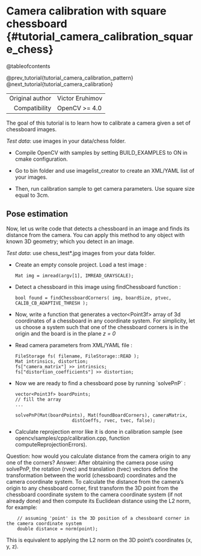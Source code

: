 Camera calibration with square chessboard {#tutorial_camera_calibration_square_chess}
=========================================

@tableofcontents

@prev_tutorial{tutorial_camera_calibration_pattern}
@next_tutorial{tutorial_camera_calibration}

|    |    |
| -: | :- |
| Original author | Victor Eruhimov |
| Compatibility | OpenCV >= 4.0 |


The goal of this tutorial is to learn how to calibrate a camera given a set of chessboard images.

*Test data*: use images in your data/chess folder.

-   Compile OpenCV with samples by setting BUILD_EXAMPLES to ON in cmake configuration.

-   Go to bin folder and use imagelist_creator to create an XML/YAML list of your images.

-   Then, run calibration sample to get camera parameters. Use square size equal to 3cm.

Pose estimation
---------------

Now, let us write code that detects a chessboard in an image and finds its distance from the
camera. You can apply this method to any object with known 3D geometry; which you detect in an
image.

*Test data*: use chess_test\*.jpg images from your data folder.

-   Create an empty console project. Load a test image :

        Mat img = imread(argv[1], IMREAD_GRAYSCALE);

-   Detect a chessboard in this image using findChessboard function :

        bool found = findChessboardCorners( img, boardSize, ptvec, CALIB_CB_ADAPTIVE_THRESH );

-   Now, write a function that generates a vector\<Point3f\> array of 3d coordinates of a chessboard
    in any coordinate system. For simplicity, let us choose a system such that one of the chessboard
    corners is in the origin and the board is in the plane *z = 0*

-   Read camera parameters from XML/YAML file :

        FileStorage fs( filename, FileStorage::READ );
        Mat intrinsics, distortion;
        fs["camera_matrix"] >> intrinsics;
        fs["distortion_coefficients"] >> distortion;

-   Now we are ready to find a chessboard pose by running \`solvePnP\` :

        vector<Point3f> boardPoints;
        // fill the array
        ...

        solvePnP(Mat(boardPoints), Mat(foundBoardCorners), cameraMatrix,
                             distCoeffs, rvec, tvec, false);

-   Calculate reprojection error like it is done in calibration sample (see
    opencv/samples/cpp/calibration.cpp, function computeReprojectionErrors).

Question: how would you calculate distance from the camera origin to any one of the corners?
Answer: After obtaining the camera pose using solvePnP, the rotation (rvec) and translation (tvec) vectors define the transformation between the world (chessboard) coordinates and the camera coordinate system. To calculate the distance from the camera’s origin to any chessboard corner, first transform the 3D point from the chessboard coordinate system to the camera coordinate system (if not already done) and then compute its Euclidean distance using the L2 norm, for example:

        // assuming 'point' is the 3D position of a chessboard corner in the camera coordinate system
        double distance = norm(point);

This is equivalent to applying the L2 norm on the 3D point’s coordinates (x, y, z).